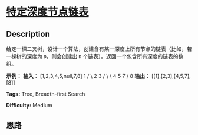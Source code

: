 # [特定深度节点链表][title]

## Description

给定一棵二叉树，设计一个算法，创建含有某一深度上所有节点的链表（比如，若一棵树的深度为 `D`，则会创建出 `D`
个链表）。返回一个包含所有深度的链表的数组。



**示例：**
            **输入：** [1,2,3,4,5,null,7,8]                1           /  \           2    3         / \    \         4   5    7       /      8        **输出：** [[1],[2,3],[4,5,7],[8]]    


**Tags:** Tree, Breadth-first Search

**Difficulty:** Medium

## 思路

[title]: https://leetcode-cn.com/problems/list-of-depth-lcci
